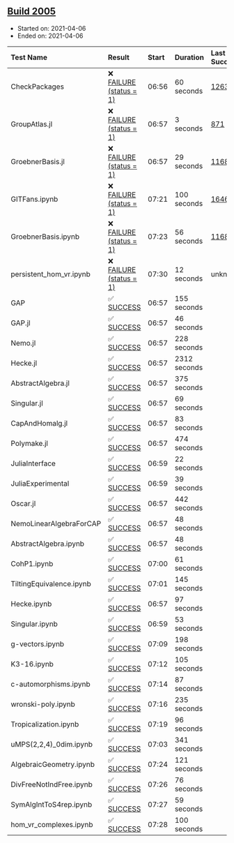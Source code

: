 ## [Build 2005](https://oscarci.mathematik.uni-kl.de/job/oscar-stable/2005/)

* Started on: 2021-04-06
* Ended on: 2021-04-06

| Test Name    | Result | Start | Duration | Last Success | First Failure |
|:-------------|:-------|:------|:---------|:-------------|:--------------|
| CheckPackages | ❌ [FAILURE (status = 1)](https://oscarci.mathematik.uni-kl.de/job/oscar-stable/2005/artifact/logs/build-2005/CheckPackages.log) | 06:56 | 60 seconds | [1263](https://oscarci.mathematik.uni-kl.de/job/oscar-stable/1263/) | [1264](https://oscarci.mathematik.uni-kl.de/job/oscar-stable/1264/) |
| GroupAtlas.jl | ❌ [FAILURE (status = 1)](https://oscarci.mathematik.uni-kl.de/job/oscar-stable/2005/artifact/logs/build-2005/GroupAtlas.jl.log) | 06:57 | 3 seconds | [871](https://oscarci.mathematik.uni-kl.de/job/oscar-stable/871/) | [872](https://oscarci.mathematik.uni-kl.de/job/oscar-stable/872/) |
| GroebnerBasis.jl | ❌ [FAILURE (status = 1)](https://oscarci.mathematik.uni-kl.de/job/oscar-stable/2005/artifact/logs/build-2005/GroebnerBasis.jl.log) | 06:57 | 29 seconds | [1168](https://oscarci.mathematik.uni-kl.de/job/oscar-stable/1168/) | [1169](https://oscarci.mathematik.uni-kl.de/job/oscar-stable/1169/) |
| GITFans.ipynb | ❌ [FAILURE (status = 1)](https://oscarci.mathematik.uni-kl.de/job/oscar-stable/2005/artifact/logs/build-2005/GITFans.ipynb.log) | 07:21 | 100 seconds | [1646](https://oscarci.mathematik.uni-kl.de/job/oscar-stable/1646/) | [1647](https://oscarci.mathematik.uni-kl.de/job/oscar-stable/1647/) |
| GroebnerBasis.ipynb | ❌ [FAILURE (status = 1)](https://oscarci.mathematik.uni-kl.de/job/oscar-stable/2005/artifact/logs/build-2005/GroebnerBasis.ipynb.log) | 07:23 | 56 seconds | [1168](https://oscarci.mathematik.uni-kl.de/job/oscar-stable/1168/) | [1169](https://oscarci.mathematik.uni-kl.de/job/oscar-stable/1169/) |
| persistent_hom_vr.ipynb | ❌ [FAILURE (status = 1)](https://oscarci.mathematik.uni-kl.de/job/oscar-stable/2005/artifact/logs/build-2005/persistent_hom_vr.ipynb.log) | 07:30 | 12 seconds | unknown | unknown |
| GAP | ✅ [SUCCESS](https://oscarci.mathematik.uni-kl.de/job/oscar-stable/2005/artifact/logs/build-2005/GAP.log) | 06:57 | 155 seconds |  |  |
| GAP.jl | ✅ [SUCCESS](https://oscarci.mathematik.uni-kl.de/job/oscar-stable/2005/artifact/logs/build-2005/GAP.jl.log) | 06:57 | 46 seconds |  |  |
| Nemo.jl | ✅ [SUCCESS](https://oscarci.mathematik.uni-kl.de/job/oscar-stable/2005/artifact/logs/build-2005/Nemo.jl.log) | 06:57 | 228 seconds |  |  |
| Hecke.jl | ✅ [SUCCESS](https://oscarci.mathematik.uni-kl.de/job/oscar-stable/2005/artifact/logs/build-2005/Hecke.jl.log) | 06:57 | 2312 seconds |  |  |
| AbstractAlgebra.jl | ✅ [SUCCESS](https://oscarci.mathematik.uni-kl.de/job/oscar-stable/2005/artifact/logs/build-2005/AbstractAlgebra.jl.log) | 06:57 | 375 seconds |  |  |
| Singular.jl | ✅ [SUCCESS](https://oscarci.mathematik.uni-kl.de/job/oscar-stable/2005/artifact/logs/build-2005/Singular.jl.log) | 06:57 | 69 seconds |  |  |
| CapAndHomalg.jl | ✅ [SUCCESS](https://oscarci.mathematik.uni-kl.de/job/oscar-stable/2005/artifact/logs/build-2005/CapAndHomalg.jl.log) | 06:57 | 83 seconds |  |  |
| Polymake.jl | ✅ [SUCCESS](https://oscarci.mathematik.uni-kl.de/job/oscar-stable/2005/artifact/logs/build-2005/Polymake.jl.log) | 06:57 | 474 seconds |  |  |
| JuliaInterface | ✅ [SUCCESS](https://oscarci.mathematik.uni-kl.de/job/oscar-stable/2005/artifact/logs/build-2005/JuliaInterface.log) | 06:59 | 22 seconds |  |  |
| JuliaExperimental | ✅ [SUCCESS](https://oscarci.mathematik.uni-kl.de/job/oscar-stable/2005/artifact/logs/build-2005/JuliaExperimental.log) | 06:59 | 39 seconds |  |  |
| Oscar.jl | ✅ [SUCCESS](https://oscarci.mathematik.uni-kl.de/job/oscar-stable/2005/artifact/logs/build-2005/Oscar.jl.log) | 06:57 | 442 seconds |  |  |
| NemoLinearAlgebraForCAP | ✅ [SUCCESS](https://oscarci.mathematik.uni-kl.de/job/oscar-stable/2005/artifact/logs/build-2005/NemoLinearAlgebraForCAP.log) | 06:57 | 48 seconds |  |  |
| AbstractAlgebra.ipynb | ✅ [SUCCESS](https://oscarci.mathematik.uni-kl.de/job/oscar-stable/2005/artifact/logs/build-2005/AbstractAlgebra.ipynb.log) | 06:57 | 48 seconds |  |  |
| CohP1.ipynb | ✅ [SUCCESS](https://oscarci.mathematik.uni-kl.de/job/oscar-stable/2005/artifact/logs/build-2005/CohP1.ipynb.log) | 07:00 | 61 seconds |  |  |
| TiltingEquivalence.ipynb | ✅ [SUCCESS](https://oscarci.mathematik.uni-kl.de/job/oscar-stable/2005/artifact/logs/build-2005/TiltingEquivalence.ipynb.log) | 07:01 | 145 seconds |  |  |
| Hecke.ipynb | ✅ [SUCCESS](https://oscarci.mathematik.uni-kl.de/job/oscar-stable/2005/artifact/logs/build-2005/Hecke.ipynb.log) | 06:57 | 97 seconds |  |  |
| Singular.ipynb | ✅ [SUCCESS](https://oscarci.mathematik.uni-kl.de/job/oscar-stable/2005/artifact/logs/build-2005/Singular.ipynb.log) | 06:59 | 53 seconds |  |  |
| g-vectors.ipynb | ✅ [SUCCESS](https://oscarci.mathematik.uni-kl.de/job/oscar-stable/2005/artifact/logs/build-2005/g-vectors.ipynb.log) | 07:09 | 198 seconds |  |  |
| K3-16.ipynb | ✅ [SUCCESS](https://oscarci.mathematik.uni-kl.de/job/oscar-stable/2005/artifact/logs/build-2005/K3-16.ipynb.log) | 07:12 | 105 seconds |  |  |
| c-automorphisms.ipynb | ✅ [SUCCESS](https://oscarci.mathematik.uni-kl.de/job/oscar-stable/2005/artifact/logs/build-2005/c-automorphisms.ipynb.log) | 07:14 | 87 seconds |  |  |
| wronski-poly.ipynb | ✅ [SUCCESS](https://oscarci.mathematik.uni-kl.de/job/oscar-stable/2005/artifact/logs/build-2005/wronski-poly.ipynb.log) | 07:16 | 235 seconds |  |  |
| Tropicalization.ipynb | ✅ [SUCCESS](https://oscarci.mathematik.uni-kl.de/job/oscar-stable/2005/artifact/logs/build-2005/Tropicalization.ipynb.log) | 07:19 | 96 seconds |  |  |
| uMPS(2,2,4)_0dim.ipynb | ✅ [SUCCESS](https://oscarci.mathematik.uni-kl.de/job/oscar-stable/2005/artifact/logs/build-2005/uMPS-2-2-4-_0dim.ipynb.log) | 07:03 | 341 seconds |  |  |
| AlgebraicGeometry.ipynb | ✅ [SUCCESS](https://oscarci.mathematik.uni-kl.de/job/oscar-stable/2005/artifact/logs/build-2005/AlgebraicGeometry.ipynb.log) | 07:24 | 121 seconds |  |  |
| DivFreeNotIndFree.ipynb | ✅ [SUCCESS](https://oscarci.mathematik.uni-kl.de/job/oscar-stable/2005/artifact/logs/build-2005/DivFreeNotIndFree.ipynb.log) | 07:26 | 76 seconds |  |  |
| SymAlgIntToS4rep.ipynb | ✅ [SUCCESS](https://oscarci.mathematik.uni-kl.de/job/oscar-stable/2005/artifact/logs/build-2005/SymAlgIntToS4rep.ipynb.log) | 07:27 | 59 seconds |  |  |
| hom_vr_complexes.ipynb | ✅ [SUCCESS](https://oscarci.mathematik.uni-kl.de/job/oscar-stable/2005/artifact/logs/build-2005/hom_vr_complexes.ipynb.log) | 07:28 | 100 seconds |  |  |
